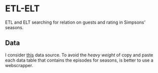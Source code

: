 # ETL-ELT
ETL and ELT searching for relation on guests and rating in Simpsons' seasons.

## Data
I consider [this](https://en.wikipedia.org/wiki/List_of_The_Simpsons_episodes_(seasons_1%E2%80%9320)#Season_20_(2008%E2%80%9309)) data source.
To avoid the *heavy weight* of copy and paste each data table that contains the episodes for seasons, is better to use a webscrapper.
